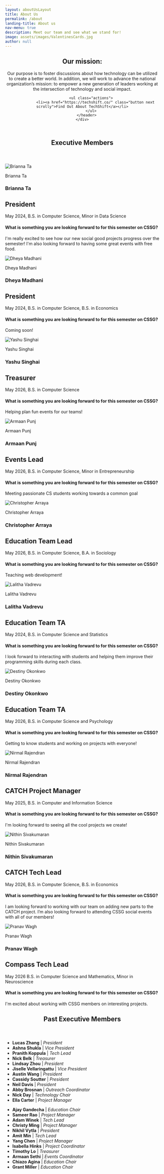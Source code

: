 ```yaml
---
layout: aboutUsLayout
title: About Us
permalink: /about
landing-title: About us
nav-menu: true
description: Meet our team and see what we stand for!
image: assets/images/ValentinesCards.jpg
author: null
---
```


<div id="main" class="alt">
<!-- One -->
<section id="Mission">
	<div class="inner">
		<header class="major">
			<h2 id="Mission">Our mission: </h2>
			<p>Our purpose is to foster discussions about how technology can be utilized to create a better world. In addition, we will work to advance the national organization’s mission: to empower a new generation of leaders working at the intersection of technology and social impact.</p>		
			
			<ul class="actions">
				<li><a href="https://techshift.co/" class="button next scrolly">Find Out About TechShift</a></li>
			</ul>
		</header>
	</div>
</section>
<!--<hr class="major" />-->
<section id="Exec" class="profile-header">
	<div class="inner">
		<header class="major">
			<h2>Executive Members</h2>
		</header>
	</div>
</section>
	<section id="two" class="spotlights profiles">
		<!-- Brianna -->
		<section class="profile-box">
			<div class="profile-img">
				<img src="{{ "assets/images/memberPictures/BriannaTa.jpg" | relative_url }}" alt="Brianna Ta" />
				<div class="profile-img-container">
					<p>Brianna Ta</p>
				</div>
			</div>
			<div class="profile-description">
				<h1>Brianna Ta</h1>
				<h2>President</h2>
				<p>
					<span class='grad-date'>May 2024</span>,
					B.S. in Computer Science, Minor in Data Science
				</p>
				<h4>What is something you are looking forward to for this semester on CSSG?</h4>
				<p>
				I'm really excited to see how our new social good projects progress over the semester! I'm also looking forward to having some great events with free food.
				</p>
			</div>
		</section>
		<!-- Dheya -->
		<section class="profile-box">
			<div class="profile-img">
				<img src="{{ "assets/images/memberPictures/DheyaMadhani.png" | relative_url }}" alt="Dheya Madhani" />
				<div class="profile-img-container">
					<p>Dheya Madhani</p>
				</div>
			</div>
			<div class="profile-description">
				<h1>Dheya Madhani</h1>
				<h2>President</h2>
				<p>
					<span class='grad-date'>May 2024</span>,
					B.S. in Computer Science, B.S. in Economics
				</p>
				<h4>What is something you are looking forward to for this semester on CSSG?</h4>
				<p>
				Coming soon!
				</p>
			</div>
		</section>
		<!-- Yashu -->
		<section class="profile-box">
			<div class="profile-img">
				<img src="{{ "assets/images/memberPictures/YashuSinghai.jpg" | relative_url }}" alt="Yashu Singhai" />
				<div class="profile-img-container">
					<p>Yashu Singhai</p>
				</div>
			</div>
			<div class="profile-description">
				<h1>Yashu Singhai</h1>
				<h2>Treasurer</h2>
				<p>
					<span class='grad-date'>May 2026</span>,
					B.S. in Computer Science
				</p>
				<h4>What is something you are looking forward to for this semester on CSSG?</h4>
				<p>
				Helping plan fun events for our teams!
				</p>
			</div>
		</section>
		<!-- Armaan -->
		<section class="profile-box">
			<div class="profile-img">
				<img src="{{ "assets/images/memberPictures/ArmaanPunj.jpeg" | relative_url }}" alt="Armaan Punj" />
				<div class="profile-img-container">
					<p>Armaan Punj</p>
				</div>
			</div>
			<div class="profile-description">
				<h1>Armaan Punj</h1>
				<h2>Events Lead</h2>
				<p>
					<span class='grad-date'>May 2026</span>,
					B.S. in Computer Science, Minor in Entrepreneurship 
				</p>
				<h4>What is something you are looking forward to for this semester on CSSG?</h4>
				<p>
				Meeting passionate CS students working towards a common goal
				</p>
			</div>
		</section>
		<!-- Chris -->
		<section class="profile-box">
			<div class="profile-img">
				<img src="{{ "assets/images/memberPictures/ChristopherArraya.jpg" | relative_url }}" alt="Christopher Arraya" />
				<div class="profile-img-container">
					<p>Christopher Arraya</p>
				</div>
			</div>
			<div class="profile-description">
				<h1>Christopher Arraya</h1>
				<h2>Education Team Lead</h2>
				<p>
					<span class='grad-date'>May 2026</span>,
					B.S. in Computer Science, B.A. in Sociology
				</p>
				<h4>What is something you are looking forward to for this semester on CSSG?</h4>
				<p>
				Teaching web development!
				</p>
			</div>
		</section>
		<!-- Lalitha -->
		<section class="profile-box">
			<div class="profile-img">
				<img src="{{ "assets/images/memberPictures/LalithaVadrevu.jpeg" | relative_url }}" alt="Lalitha Vadrevu" />
				<div class="profile-img-container">
					<p>Lalitha Vadrevu</p>
				</div>
			</div>
			<div class="profile-description">
				<h1>Lalitha Vadrevu</h1>
				<h2>Education Team TA</h2>
				<p>
					<span class='grad-date'>May 2024</span>,
					B.S. in Computer Science and Statistics
				</p>
				<h4>What is something you are looking forward to for this semester on CSSG?</h4>
				<p>
				I look forward to interacting with students and helping them improve their programming skills during each class. 
				</p>
			</div>
		</section>
		<!-- Destiny -->
		<section class="profile-box">
			<div class="profile-img">
				<img src="{{ "assets/images/memberPictures/DestinyOkonkwo.jpg" | relative_url }}" alt="Destiny Okonkwo" />
				<div class="profile-img-container">
					<p>Destiny Okonkwo</p>
				</div>
			</div>
			<div class="profile-description">
				<h1>Destiny Okonkwo</h1>
				<h2>Education Team TA</h2>
				<p>
					<span class='grad-date'>May 2026</span>,
					B.S. in Computer Science and Psychology
				</p>
				<h4>What is something you are looking forward to for this semester on CSSG?</h4>
				<p>
				Getting to know students and working on projects with everyone!
				</p>
			</div>
		</section>
		<!-- Nirmal -->
		<section class="profile-box">
			<div class="profile-img">
				<img src="{{ "assets/images/memberPictures/NirmalRajendran.jpg" | relative_url }}" alt="Nirmal Rajendran" />
				<div class="profile-img-container">
					<p>Nirmal Rajendran</p>
				</div>
			</div>
			<div class="profile-description">
				<h1>Nirmal Rajendran</h1>
				<h2>CATCH Project Manager</h2>
				<p>
					<span class='grad-date'>May 2025</span>,
					B.S. in Computer and Information Science
				</p>
				<h4>What is something you are looking forward to for this semester on CSSG?</h4>
				<p>
				I'm looking forward to seeing all the cool projects we create!
				</p>
			</div>
		</section>
		<!-- Nithin -->
		<section class="profile-box">
			<div class="profile-img">
				<img src="{{ "assets/images/memberPictures/NithinSivakumaran.jpg" | relative_url }}" alt="Nithin Sivakumaran" />
				<div class="profile-img-container">
					<p>Nithin Sivakumaran</p>
				</div>
			</div>
			<div class="profile-description">
				<h1>Nithin Sivakumaran</h1>
				<h2>CATCH Tech Lead</h2>
				<p>
					<span class='grad-date'>May 2026</span>,
					B.S. in Computer Science, B.S. in Economics
				</p>
				<h4>What is something you are looking forward to for this semester on CSSG?</h4>
				<p>
				I am looking forward to working with our team on adding new parts to the CATCH project. I’m also looking forward to attending CSSG social events with all of our members!
				</p>
			</div>
		</section>
		<!-- Pranav -->
		<section class="profile-box">
			<div class="profile-img">
				<img src="{{ "assets/images/memberPictures/PranavWagh.jpeg" | relative_url }}" alt="Pranav Wagh" />
				<div class="profile-img-container">
					<p>Pranav Wagh</p>
				</div>
			</div>
			<div class="profile-description">
				<h1>Pranav Wagh</h1>
				<h2>Compass Tech Lead</h2>
				<p>
					<span class='grad-date'>May 2026</span>
					B.S. in Computer Science and Mathematics, Minor in Neuroscience
				</p>
				<h4>What is something you are looking forward to for this semester on CSSG?</h4>
				<p>
				I'm excited about working with CSSG members on interesting projects.
				</p>
			</div>
		</section>
	</section>
	
<section id="PastExec" class="profile-header">
	<div class="inner">
		<header class="major">
			<h2>Past Executive Members</h2>
		</header>
	</div>
</section>

<section id="two" class="spotlights profiles">
<div class="row 200%">
    <div class="6u 12u$(medium)">
		<ul>
			<li><strong>Lucas Zhang</strong> | <i>President</i></li>
			<li><strong>Ashna Shukla</strong> | <i>Vice President</i></li>
			<li><strong>Pranith Koppula</strong> | <i>Tech Lead</i></li>
			<li><strong>Nick Belk</strong> | <i>Treasurer</i></li>
			<li><strong>Lindsay Zhou</strong> | <i>President</i></li>
			<li><strong>Jiselle Vellaringattu</strong> | <i>Vice President</i></li>
			<li><strong>Austin Wang</strong> | <i>President</i></li>
			<li><strong>Cassidy Soutter</strong> | <i>President</i></li>
			<li><strong>Neil Davis</strong> | <i>President</i></li>
			<li><strong>Abby Brosnan</strong> | <i>Outreach Coordinator</i></li>
			<li><strong>Nick Day</strong> | <i>Technology Chair</i></li>
			<li><strong>Ella Carter</strong> | <i>Project Manager</i></li>
		</ul>
    </div>
    <div class="6u 12u$(medium)">
		<ul>
			<li><strong>Ajay Gandecha</strong> | <i>Education Chair</i></li>
			<li><strong>Sameer Rao</strong> | <i>Project Manager</i></li>
			<li><strong>Adam Winek</strong> | <i>Tech Lead</i></li>
			<li><strong>Christy Ming</strong> | <i>Project Manager</i></li>
			<li><strong>Nikhil Vytla</strong> | <i>President</i></li>
			<li><strong>Amit Min</strong> | <i>Tech Lead</i></li>
			<li><strong>Yang Chen</strong> | <i>Project Manager</i></li>
			<li><strong>Isabella Hinks</strong> | <i>Project Coordinator</i></li>
			<li><strong>Timothy Lo</strong> | <i>Treasurer</i></li>
			<li><strong>Armaan Sethi</strong> | <i>Events Coordinator</i></li>
			<li><strong>Chiazo Agina</strong> | <i>Education Chair</i></li>
			<li><strong>Grant Miller</strong> | <i>Education Chair</i></li>
		</ul>
    </div>
</div>
</section>


<!--<section id="two" class="spotlights profiles">
	<!- Izzi Hinks->
	<section class="profile-box">
	<!-Neil Davis->
		<div class="profile-img">
			<img src="{{ "assets/images/memberPictures/NeilDavis.jpg" | relative_url }}" alt="Neil Davis" />
			<div class="profile-img-container">
				<p>Neil Davis</p> 
				<p>President</p>
				<p>2018</p>
			</div>
		</div>
	<!- Izzi ->
		<div class="profile-img">
			<img src="{{ "assets/images/memberPictures/IzziHinks.jpg" | relative_url }}" alt="Isabella (Izzi) Hinks" />
			<div class="profile-img-container">
				<p>Isabella (Izzi) Hinks</p> 
				<p>Project Coordinator</p>
				<p>2018</p>
			</div>
		</div>
	<!- Tim ->
		<div class="profile-img">
			<img src="{{ "assets/images/memberPictures/TimothyLo.JPG" | relative_url }}" alt="Timothy Lo" />
			<div class="profile-img-container">
				<p>Timothy Lo</p>
				<p>Treasurer</p>
				<p>2018</p>
			</div>
		</div>
	<!-Armaan->
		<div class="profile-img">
			<img src="{{ "assets/images/memberPictures/ArmaanSethi.jpg" | relative_url }}" alt="Armaan Sethi" />
			<div class="profile-img-container">
				<p>Armaan Sethi</p>
				<p>Events Coordinator</p>
				<p>2018-2019</p>
			</div>
		</div>
	<!-Grant->
		<div class="profile-img">
			<img src="{{ "assets/images/memberPictures/GrantMiller.jpg" | relative_url }}" alt="Grant Miller" />
			<div class="profile-img-container">
				<p>Grant Miller</p>
				<p>Education Chair</p>
				<p>2019</p>
			</div>
		</div>
	<!-Visrut->
	<div class="profile-img">
			<img src="{{ "assets/images/memberPictures/VisrutSudhakar.jpg" | relative_url }}" alt="Visrut Sudhakar" />
			<div class="profile-img-container">
				<p>Visrut Sudhakar</p> 
				<p>Vice President and Treasurer</p>
				<p>2019</p>
			</div>
		</div>
	</section>
</section>
-->

<!-- <section id="Member">
	<div class="inner">
		<header class="major">
			<h2>Our Members</h2>
		</header>
		<span class="image fit"><img src="assets/images/banner.jpg" alt="" /></span>
		<div class="box alt">
			<div class="row 50% uniform">
				<div class="4u"><span class="image fit"><img src="assets/images/banner.jpg" alt="" /></span></div>
				<div class="4u"><span class="image fit"><img src="assets/images/banner.jpg" alt="" /></span></div>
				<div class="4u$"><span class="image fit"><img src="assets/images/banner.jpg" alt="" /></span></div>

				<div class="4u"><span class="image fit"><img src="assets/images/banner.jpg" alt="" /></span></div>
				<div class="4u"><span class="image fit"><img src="assets/images/banner.jpg" alt="" /></span></div>
				<div class="4u$"><span class="image fit"><img src="assets/images/banner.jpg" alt="" /></span></div>

				<div class="4u"><span class="image fit"><img src="assets/images/banner.jpg" alt="" /></span></div>
				<div class="4u"><span class="image fit"><img src="assets/images/banner.jpg" alt="" /></span></div>
				<div class="4u$"><span class="image fit"><img src="assets/images/banner.jpg" alt="" /></span></div>
			</div>
		</div>
	</div>
	</section> -->


<!--
			<!-- Grant 
		<section class="profile-box">
			<div class="profile-img">
				<img src="{{ "assets/images/memberPictures/GrantMiller.jpg" | relative_url }}" alt="Grant Miller" />
				<div class="profile-img-container">
					<p>Grant Miller</p>
				</div>
			</div>
			<div class="profile-description">
				<h1>Grant Miller</h1>
				<h2>Education Chair</h2>
				<p>
					<span class='grad-date'>May 2020</span>,
					B.S. and M.S. in Computer Science
				</p>
				<h4>Why are you passionate about CS+SG?</h4>
				<p>Because technology has a huge potential to positively benefit society.</p>
			</div>
		</section>
-->